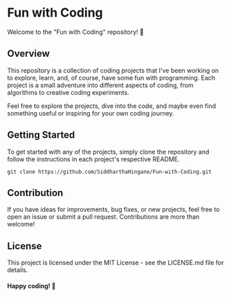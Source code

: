 # Fun with Coding
Welcome to the "Fun with Coding" repository! 🚀

## Overview
This repository is a collection of coding projects that I've been working on to explore, learn, and, of course, have some fun with programming. Each project is a small adventure into different aspects of coding, from algorithms to creative coding experiments.

Feel free to explore the projects, dive into the code, and maybe even find something useful or inspiring for your own coding journey.

## Getting Started
To get started with any of the projects, simply clone the repository and follow the instructions in each project's respective README.

```
git clone https://github.com/SiddharthaHingane/Fun-with-Coding.git
```
## Contribution
If you have ideas for improvements, bug fixes, or new projects, feel free to open an issue or submit a pull request. Contributions are more than welcome!

## License
This project is licensed under the MIT License - see the LICENSE.md file for details.

#### Happy coding! 🎉

